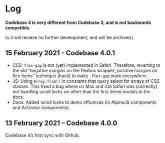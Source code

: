 # Log

**Codebase 4 is very different from Codebase 3, and is not backwards compatible.**

(v.3 will recieve no further development, and will be archived.)

## 15 February 2021 - Codebase 4.0.1

* CSS: `flex-gap` is not (yet) implemented in Safari. Therefore, reverting to the old “negative margins on the flexbox wrapper; positive margins on flex items” technique (hack) to make `.flex-gap` work everywhere.
* JS: Using `Array.from()` in constants that query select for arrays of CSS classes. This fixed a bug where on Mac and iOS Safari was (correctly) not handling scroll locks on other than the first demo modals in the docs.
* Docs: Added scroll locks to demo offcanvas (in AlpineJS components and Activator components).

## 13 February 2021 – Codebase 4.0.0

Codebase 4’s first sync with Github.